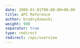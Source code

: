 ```yaml
---
date: 2000-01-01T00:00:00+00:00
title: API Reference
author: bradrydzewski
weight: 900
separator: true
type: redirect
redirect: /api/overview
---
```

